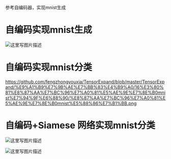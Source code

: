 参考自编码器，实现mnist生成

# 自编码实现mnist生成

![这里写图片描述](http://img.blog.csdn.net/20180122105251469?watermark/2/text/aHR0cDovL2Jsb2cuY3Nkbi5uZXQvd2M3ODE3MDgyNDk=/font/5a6L5L2T/fontsize/400/fill/I0JBQkFCMA==/dissolve/70/gravity/SouthEast)


# 自编码实现mnist分类
https://github.com/fengzhongyouxia/TensorExpand/blob/master/TensorExpand/%E9%A1%B9%E7%9B%AE%E7%BB%83%E4%B9%A0/16%E3%80%81%E8%87%AA%E7%BC%96%E7%A0%81%E5%AE%9E%E7%8E%B0mnist%E7%94%9F%E6%88%90/%E8%87%AA%E7%BC%96%E7%A0%81%E5%AE%9E%E7%8E%B0mnist%E5%88%86%E7%B1%BB.png

# 自编码+Siamese 网络实现mnist分类
![这里写图片描述](http://img.blog.csdn.net/20180122091759867?watermark/2/text/aHR0cDovL2Jsb2cuY3Nkbi5uZXQvd2M3ODE3MDgyNDk=/font/5a6L5L2T/fontsize/400/fill/I0JBQkFCMA==/dissolve/70/gravity/SouthEast)

![这里写图片描述](http://img.blog.csdn.net/20180122091809331?watermark/2/text/aHR0cDovL2Jsb2cuY3Nkbi5uZXQvd2M3ODE3MDgyNDk=/font/5a6L5L2T/fontsize/400/fill/I0JBQkFCMA==/dissolve/70/gravity/SouthEast)


